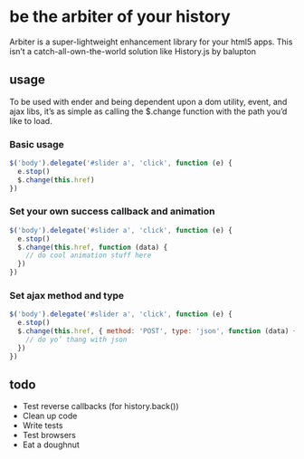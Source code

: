 
# be the arbiter of your history
Arbiter is a super-lightweight enhancement library for your html5 apps.
This isn’t a catch-all-own-the-world solution like History.js by
balupton

## usage
To be used with ender and being dependent upon a dom utility, event,
and ajax libs, it’s as simple as calling the $.change function with the
path you’d like to load.

### Basic usage

``` javascript
$('body').delegate('#slider a', 'click', function (e) {
  e.stop()
  $.change(this.href)
})
```

### Set your own success callback and animation
``` javascript
$('body').delegate('#slider a', 'click', function (e) {
  e.stop()
  $.change(this.href, function (data) {
    // do cool animation stuff here
  })
})
```

### Set ajax method and type
``` javascript
$('body').delegate('#slider a', 'click', function (e) {
  e.stop()
  $.change(this.href, { method: 'POST', type: 'json', function (data) {
    // do yo’ thang with json
  })
})
```

## todo

* Test reverse callbacks (for history.back())
* Clean up code
* Write tests
* Test browsers
* Eat a doughnut



